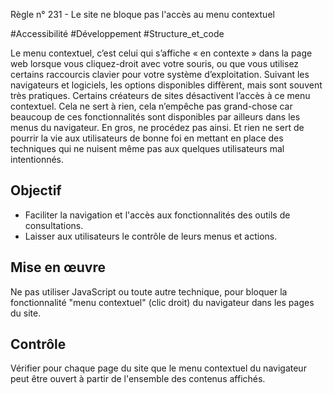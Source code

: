 
Règle n° 231  - Le site ne bloque pas l'accès au menu contextuel

#Accessibilité #Développement #Structure_et_code

Le menu contextuel, c’est celui qui s’affiche « en contexte » dans la page web lorsque vous cliquez-droit avec votre souris, ou que vous utilisez certains raccourcis clavier pour votre système d’exploitation. Suivant les navigateurs et logiciels, les options disponibles diffèrent, mais sont souvent très pratiques. Certains créateurs de sites désactivent l’accès à ce menu contextuel. Cela ne sert à rien, cela n’empêche pas grand-chose car beaucoup de ces fonctionnalités sont disponibles par ailleurs dans les menus du navigateur. En gros, ne procédez pas ainsi. Et rien ne sert de pourrir la vie aux utilisateurs de bonne foi en mettant en place des techniques qui ne nuisent même pas aux quelques utilisateurs mal intentionnés.

Objectif
--------

*   Faciliter la navigation et l'accès aux fonctionnalités des outils de consultations.
*   Laisser aux utilisateurs le contrôle de leurs menus et actions.

Mise en œuvre
-------------

Ne pas utiliser JavaScript ou toute autre technique, pour bloquer la fonctionnalité "menu contextuel" (clic droit) du navigateur dans les pages du site.

Contrôle
--------

Vérifier pour chaque page du site que le menu contextuel du navigateur peut être ouvert à partir de l'ensemble des contenus affichés.
